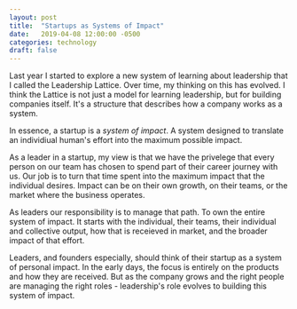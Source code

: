 ```yaml
---
layout: post
title:  "Startups as Systems of Impact"
date:   2019-04-08 12:00:00 -0500
categories: technology
draft: false
---
```


Last year I started to explore a new system of learning about leadership that I called the Leadership Lattice. Over time, my thinking on this has evolved. I think the Lattice is not just a model for learning leadership, but for building companies itself. It's a structure that describes how a company works as a system. 

In essence, a startup is a _system of impact_. A system designed to translate an individiual human's effort into the maximum possible impact. 

As a leader in a startup, my view is that we have the privelege that every person on our team has chosen to spend part of their career journey with us. Our job is to turn that time spent into the maximum impact that the individual desires. Impact can be on their own growth, on their teams, or the market where the business operates.

As leaders our responsibility is to manage that path. To own the entire system of impact. It starts with the individual, their teams, their individual and collective output, how that is receieved in market, and the broader impact of that effort.

Leaders, and founders especially, should think of their startup as a system of  personal impact. In the early days, the focus is entirely on the products and how they are received. But as the company grows and the right people are managing the right roles - leadership's role evolves to building this system of impact.